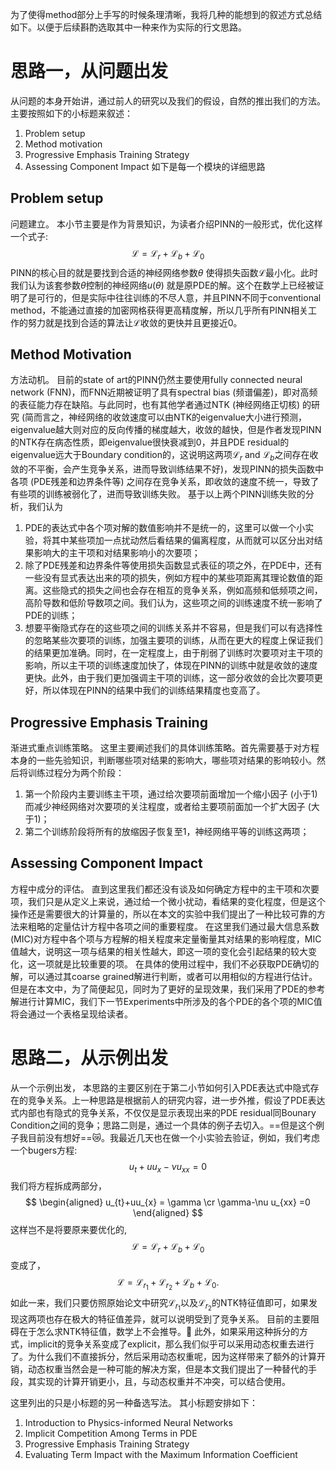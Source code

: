 为了使得method部分上手写的时候条理清晰，我将几种的能想到的叙述方式总结如下。以便于后续斟酌选取其中一种来作为实际的行文思路。
# 思路一，从问题出发
从问题的本身开始讲，通过前人的研究以及我们的假设，自然的推出我们的方法。
主要按照如下的小标题来叙述：
1. Problem setup
2. Method motivation
3. Progressive Emphasis Training Strategy
4. Assessing Component Impact
如下是每一个模块的详细思路
## Problem setup
问题建立。
本小节主要是作为背景知识，为读者介绍PINN的一般形式，优化这样一个式子:
$$
\mathcal L = \mathcal{L}_r+\mathcal{L}_b+\mathcal{L}_0
$$
PINN的核心目的就是要找到合适的神经网络参数$\theta$ 使得损失函数$\mathcal{L}$最小化。此时我们认为该套参数$\theta$控制的神经网络$u(\theta)$ 就是原PDE的解。这个在数学上已经被证明了是可行的，但是实际中往往训练的不尽人意，并且PINN不同于conventional method，不能通过直接的加密网格获得更高精度解，所以几乎所有PINN相关工作的努力就是找到合适的算法让$\mathcal{L}$收敛的更快并且更接近0。
## Method Motivation
方法动机。
目前的state of art的PINN仍然主要使用fully connected neural network (FNN)，而FNN近期被证明了具有spectral bias (频谱偏差)，即对高频的表征能力存在缺陷。与此同时，也有其他学者通过NTK (神经网络正切核) 的研究 (简而言之，神经网络的收敛速度可以由NTK的eigenvalue大小进行预测，eigenvalue越大则对应的反向传播的梯度越大，收敛的越快，但是作者发现PINN的NTK存在病态性质，即eigenvalue很快衰减到0，并且PDE residual的eigenvalue远大于Boundary condition的，这说明这两项$\mathcal{L}_{r}\text{ and } \mathcal{L}_b$之间存在收敛的不平衡，会产生竞争关系，进而导致训练结果不好)，发现PINN的损失函数中各项 (PDE残差和边界条件等) 之间存在竞争关系，即收敛的速度不统一，导致了有些项的训练被弱化了，进而导致训练失败。
基于以上两个PINN训练失败的分析，我们认为
1. PDE的表达式中各个项对解的数值影响并不是统一的，这里可以做一个小实验，将其中某些项加一点扰动然后看结果的偏离程度，从而就可以区分出对结果影响大的主干项和对结果影响小的次要项；
2. 除了PDE残差和边界条件等使用损失函数显式表征的项之外，在PDE中，还有一些没有显式表达出来的项的损失，例如方程中的某些项距离其理论数值的距离。这些隐式的损失之间也会存在相互的竞争关系，例如高频和低频项之间，高阶导数和低阶导数项之间。我们认为，这些项之间的训练速度不统一影响了PDE的训练；
3. 想要平衡隐式存在的这些项之间的训练关系并不容易，但是我们可以有选择性的忽略某些次要项的训练，加强主要项的训练，从而在更大的程度上保证我们的结果更加准确。同时，在一定程度上，由于削弱了训练时次要项对主干项的影响，所以主干项的训练速度加快了，体现在PINN的训练中就是收敛的速度更快。此外，由于我们更加强调主干项的训练，这一部分收敛的会比次要项更好，所以体现在PINN的结果中我们的训练结果精度也变高了。
## Progressive Emphasis Training
渐进式重点训练策略。
这里主要阐述我们的具体训练策略。首先需要基于对方程本身的一些先验知识，判断哪些项对结果的影响大，哪些项对结果的影响较小。然后将训练过程分为两个阶段：
1. 第一个阶段内主要训练主干项，通过给次要项前面增加一个缩小因子 (小于1) 而减少神经网络对次要项的关注程度，或者给主要项前面加一个扩大因子 (大于1)；
2. 第二个训练阶段将所有的放缩因子恢复至1，神经网络平等的训练这两项；

## Assessing Component Impact
方程中成分的评估。
直到这里我们都还没有谈及如何确定方程中的主干项和次要项，我们只是从定义上来说，通过给一个微小扰动，看结果的变化程度，但是这个操作还是需要很大的计算量的，所以在本文的实验中我们提出了一种比较可靠的方法来粗略的定量估计方程中各项之间的重要程度。
在这里我们通过最大信息系数 (MIC)对方程中各个项与方程解的相关程度来定量衡量其对结果的影响程度，MIC值越大，说明这一项与结果的相关性越大，即这一项的变化会引起结果的较大变化，这一项就是比较重要的项。
在具体的使用过程中，我们不必获取PDE确切的解，可以通过其coarse grained解进行判断，或者可以用相似的方程进行估计。但是在本文中，为了简便起见，同时为了更好的呈现效果，我们采用了PDE的参考解进行计算MIC，我们下一节Experiments中所涉及的各个PDE的各个项的MIC值将会通过一个表格呈现给读者。

# 思路二，从示例出发
从一个示例出发，
本思路的主要区别在于第二小节如何引入PDE表达式中隐式存在的竞争关系。上一种思路是根据前人的研究内容，进一步外推，假设了PDE表达式内部也有隐式的竞争关系，不仅仅是显示表现出来的PDE residual同Bounary Condition之间的竞争；思路二则是，通过一个具体的例子去切入。==但是这个例子我目前没有想好==😿。我最近几天也在做一个小实验去验证，例如，我们考虑一个bugers方程:
$$
u_{t} + uu_{x} - \nu u_{xx} = 0
$$
我们将方程拆成两部分，
$$
\begin{aligned}
u_{t}+uu_{x} = \gamma \cr
\gamma-\nu u_{xx} =0
\end{aligned}
$$
这样岂不是将要原来要优化的,
$$
\mathcal L = \mathcal{L}_{r}+ \mathcal{L}_b+\mathcal{L}_0
$$
变成了，
$$
\mathcal L = \mathcal{L}_{r_1}+\mathcal{L}_{r_2}+ \mathcal{L}_b+\mathcal{L}_0.
$$
如此一来，我们只要仿照原始论文中研究$\mathcal{L}_{r_1}$以及$\mathcal{L}_{r_2}$的NTK特征值即可，如果发现这两项也存在极大的特征值差异，就可以说明受到了竞争关系。
目前的主要阻碍在于怎么求NTK特征值，数学上不会推导。🥲
此外，如果采用这种拆分的方式，implicit的竞争关系变成了explicit，那么我们似乎可以采用动态权重去进行了。为什么我们不直接拆分，然后采用动态权重呢，因为这样带来了额外的计算开销，动态权重当然会是一种可能的解决方案，但是本文我们提出了一种替代的手段，其实现的计算开销更小，且，与动态权重并不冲突，可以结合使用。

这里列出的只是小标题的另一种备选写法。
其小标题安排如下：
1. Introduction to Physics-informed Neural Networks
2. Implicit Competition Among Terms in PDE
3. Progressive Emphasis Training Strategy
4. Evaluating Term Impact with the Maximum Information Coefficient
